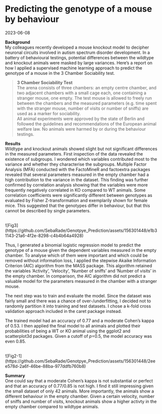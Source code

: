 # Predicting the genotype of a mouse by behaviour

2023-06-08

**Background**<br>
My colleagues recently developed a mouse knockout model to decipher neuronal circuits involved in autism spectrum disorder development. In a battery of behavioural testings, potential differences between the wildtype and knockout animals were masked by large variances. Here’s a report on how I applied a supervised machine learning approach to predict the genotype of a mouse in the 3 Chamber Sociability test.

<blockquote>
<b>3 Chamber Sociability Test</b><br>
The arena consists of three chambers: an empty centre chamber, and two adjacent chambers with a small cage each, one containing a stranger mouse, one empty. The test mouse is allowed to freely run between the chambers and the measured parameters (e.g. time spent with the stranger mouse, number of visits or number of sniffs) are used as a marker for sociability.
<br>
All animal experiments were approved by the state of Berlin and followed the guidelines and recommendations of the European animal welfare law.
No animals were harmed by or during the behaviour testings.
</blockquote>

**Results**<br>
Wildtype and knockout animals showed slight but not significant differences in the measured parameters.
First inspection of the data revealed the existence of subgroups. I wondered which variables contributed most to the variance and whether they characterise the subgroups. Multiple Factor Analysis (MFA) conducted with the FactoMineR and factoextra packages revealed that several parameters measured in the empty chamber had a high contribution to the variance in the dataset. This finding was further confirmed by correlation analysis showing that the variables were more frequently negatively correlated in KO compared to WT animals. Some correlation coefficients were significantly different between genotypes as evaluated by Fisher Z-transformation and exemplarily shown for female mice. This suggested that the genotypes differ in behaviour, but that this cannot be described by single parameters.

<br>
![Fig3](https://github.com/SebaRade/Genotpye_Prediction/assets/156301448/e1b31143-21a6-4f2e-8298-c4b4b64a4928)
<br>

Thus, I generated a binomial logistic regression model to predict the genotype of a mouse given the dependent variables measured in the empty chamber. To analyse which of them were important and which could be removed without information loss, I applied the stepwise Akaike Information Criterion (AIC) algorithm from the MASS package. This algorithm retained the variables ‘Activity’, ‘Velocity’, ‘Number of sniffs’ and ‘Number of visits’ in the empty chamber. In comparison, the AIC algorithm did not predict a valuable model for the parameters measured in the chamber with a stranger mouse.

The next step was to train and evaluate the model. Since the dataset was fairly small and there was a chance of over-/underfitting, I decided not to randomly partition it into training and test datasets. I chose a k-fold cross validation approach included in the caret package instead.

The trained model had an accuracy of 0.77 and a moderate Cohen’s kappa of 0.53. I then applied the final model to all animals and plotted their probabilities of being a WT or KO animal using the ggplot2 and scatterplot3d packages. Given a cutoff of *p*=0.5, the model accuracy was even 0.85.

<br>
![Fig2-1](https://github.com/SebaRade/Genotpye_Prediction/assets/156301448/2eee578d-2a6f-46be-88ba-977ddfb760b8)
<br>

**Summary**<br>
One could say that a moderate Cohen’s kappa is not substantial or perfect and that an accuracy of 0.77/0.85 is not high. I find it still impressing given the small dataset of only 42 animals. More importantly, the animals show a different behaviour in the empty chamber. Given a certain velocity, number of sniffs and number of visits, knockout animals show a higher activty in the empty chamber compared to wildtype animals.
